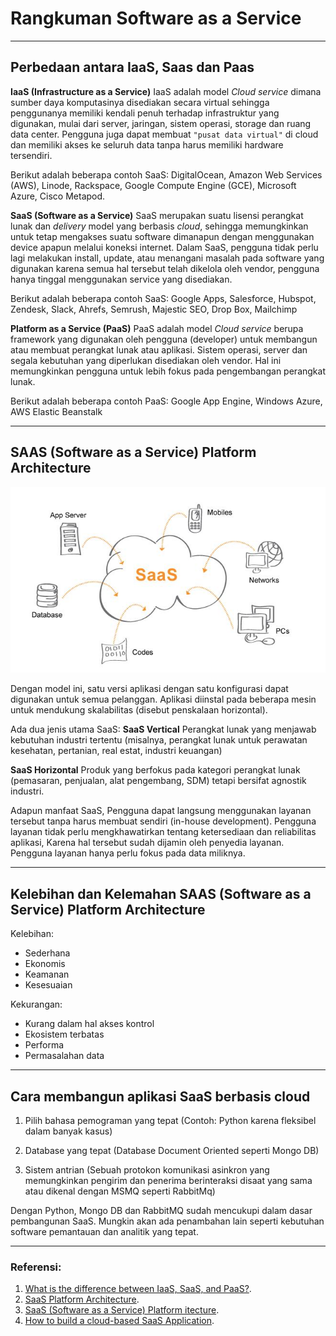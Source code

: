 # Rangkuman Software as a Service
---
## Perbedaan antara IaaS, Saas dan Paas

**IaaS (Infrastructure as a Service)** 
IaaS adalah model *Cloud service* dimana sumber daya komputasinya disediakan secara virtual sehingga penggunanya memiliki kendali penuh terhadap infrastruktur yang digunakan, mulai dari server, jaringan, sistem operasi, storage dan ruang data center. Pengguna juga dapat membuat `"pusat data virtual"` di cloud dan memiliki akses ke seluruh data tanpa harus memiliki hardware tersendiri. 

Berikut adalah beberapa contoh SaaS: DigitalOcean, Amazon Web Services (AWS), Linode, Rackspace, Google Compute Engine (GCE), Microsoft Azure, Cisco Metapod.

**SaaS (Software as a Service)**
SaaS merupakan suatu lisensi perangkat lunak dan *delivery* model yang berbasis *cloud*, sehingga memungkinkan untuk tetap mengakses suatu software dimanapun dengan menggunakan device apapun melalui koneksi internet. Dalam SaaS, pengguna tidak perlu lagi melakukan install, update, atau menangani masalah pada software yang digunakan karena semua hal tersebut telah dikelola oleh vendor, pengguna hanya tinggal menggunakan service yang disediakan. 

Berikut adalah beberapa contoh SaaS: Google Apps, Salesforce, Hubspot, Zendesk, Slack, Ahrefs, Semrush, Majestic SEO, Drop Box, Mailchimp


**Platform as a Service (PaaS)**
PaaS adalah model *Cloud service* berupa framework yang digunakan oleh pengguna (developer) untuk membangun atau membuat perangkat lunak atau aplikasi. Sistem operasi, server dan segala kebutuhan yang diperlukan disediakan oleh vendor. Hal ini memungkinkan pengguna untuk lebih fokus pada pengembangan perangkat lunak.

Berikut adalah beberapa contoh PaaS: Google App Engine, Windows Azure, AWS Elastic Beanstalk

---
## SAAS (Software as a Service) Platform Architecture

![1](Gambar/arsitekturSaaS.jpg)

Dengan model ini, satu versi aplikasi dengan satu konfigurasi dapat digunakan untuk semua pelanggan. Aplikasi diinstal pada beberapa mesin untuk mendukung skalabilitas (disebut penskalaan horizontal). 

Ada dua jenis utama SaaS:
**SaaS Vertical**
Perangkat lunak yang menjawab kebutuhan industri tertentu (misalnya, perangkat lunak untuk perawatan kesehatan, pertanian, real estat, industri keuangan)

**SaaS Horizontal**
Produk yang berfokus pada kategori perangkat lunak (pemasaran, penjualan, alat pengembang, SDM) tetapi bersifat agnostik industri.

Adapun manfaat SaaS, Pengguna dapat langsung menggunakan layanan tersebut tanpa harus membuat sendiri (in-house development). Pengguna layanan tidak perlu mengkhawatirkan tentang ketersediaan dan reliabilitas aplikasi, Karena hal tersebut sudah dijamin oleh penyedia layanan. Pengguna  layanan hanya perlu fokus pada data miliknya.

---
## Kelebihan dan Kelemahan SAAS (Software as a Service) Platform Architecture

Kelebihan:
- Sederhana
- Ekonomis
- Keamanan
- Kesesuaian

Kekurangan:
- Kurang dalam hal akses kontrol
- Ekosistem terbatas
- Performa
- Permasalahan data

---
## Cara membangun aplikasi SaaS berbasis cloud

1. Pilih bahasa pemograman yang tepat (Contoh: Python karena fleksibel dalam banyak kasus)

2. Database yang tepat (Database Document Oriented seperti Mongo DB)

3. Sistem antrian (Sebuah protokon komunikasi asinkron yang memungkinkan pengirim dan penerima berinteraksi disaat yang sama atau dikenal dengan MSMQ seperti RabbitMq)

Dengan Python, Mongo DB dan RabbitMQ sudah mencukupi dalam dasar pembangunan SaaS. Mungkin akan ada penambahan lain seperti kebutuhan software pemantauan dan analitik yang tepat.

---

### Referensi:
1. [What is the difference between IaaS, SaaS, and PaaS?](https://www.quora.com/What-is-the-difference-between-IaaS-SaaS-and-Paas). 
2. [SaaS Platform Architecture](https://hackernoon.com/saas-software-as-a-service-platform-architecture-757a432270f5).
3. [SaaS (Software as a Service) Platform  itecture](https://www.devteam.space/blog/saas-software-as-a-service-platform-architecture/).
4. [How to build a cloud-based SaaS Application](https://usersnap.com/blog/cloud-based-saas-architecture-fundamentals/).
